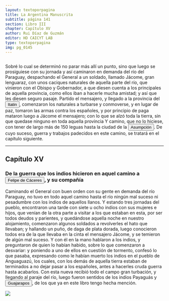 ```yaml
---
layout: textoporpagina
title: La Argentina Manuscrita
subtitle: página 141
section: Libro III
chapter: Capítulo XV
author: Rui Díaz de Guzmán
editor: HD CAICYT LAB
type: textoporpagina
img: pg_0145
---
```

<div class="row">
    <div class="column">
<p>Sobré lo cual se determinó no parar más allí un punto, sino que luego se prosiguiese con su jornada y así caminaron en demanda del río del Paraguay, despachando el General a un soldado, llamado Jácome, gran lenguaraz, con unos caciques naturales de aquella parte del río, que vinieron con el Obispo y Gobernador, a que diesen cuenta a los principales de aquella provincia, como ellos iban a hacerle mucha amistad; y así que les diesen seguro pasaje. Partido el mensajero, y llegado a la provincia del <a href="https://recogito.pelagios.org/document/wzqxhk0h3vpikm/part/1/edit#d1a2ec8c-957f-48c3-9078-9363680db42b" target="_blank"><button class="balloon" data-balloon-pos="up" data-balloon-length="large" data-balloon="Itatín(Itatim en idioma portugués) o Itatí fue una región histórico geográficadel Imperio español coincidente, luego de las sangrientas invasioneslusobrasileñas con la parte sur del actual estado de Mato Grosso del Sur, queformó parte del Imperio español como un territorio perteneciente a la gobernacióndel Río de la Plata y del Paraguay hasta su división en 1617, fecha a partir dela cual quedó incluida en la gobernación del Paraguay, llamada inicialmenteGobernación del Guayrá.Los límites de laregión de Itatín eran: al este la sierra de Amambay, al oeste el río Paraguay,al sur el río Apa y al norte el río Tacuarí.Ya desde el s.XVIII gran parte del Itatín quedó en poder de Brasil (entonces el Brasilportugués) y tras la Guerra de la Triple Alianza toda la región pasó a estar bajo el dominio brasileño.">Itatin</button></a>, comenzaron los naturales a turbarse y conmoverse, y en lugar de paz, tomaron las armas contra los españoles, y por principio de paga mataron luego a Jácome el mensajero; con lo que se alzó toda la tierra, sin que quedase ninguno en toda aquella provincia Y camino, que no lo hiciese, con tener de largo más de 150 leguas hasta la ciudad de la <a href="https://recogito.pelagios.org/document/wzqxhk0h3vpikm/part/1/edit#a3b699bf-c173-402e-a392-a7ee63c2b98a" target="_blank"><button class="balloon" data-balloon-pos="up" data-balloon-length="large" data-balloon="Refiere a Asunción del Paraguay.">Asumpción</button></a>. De cuyo suceso, guerra y trabajos padecidos en este camino, se tratará en el capítulo siguiente.</p><hr><h2>Capítulo XV</h2><h3>De la guerra que los indios hicieron en aquel camino a <button class="balloon" data-balloon-pos="up" data-balloon-length="large" data-balloon="(España, 1515 - Virreinato español, 1595), conquistador, explorador y colonizador español, se desempeñó como gobernador interino del Río de la Plata y del Paraguay, con sede en Asunción, entre 1568 y 1572. Cumplió funciones como contador y tesorero en la armada de Pedro de Mendoza. Fue uno de los líderes de la facción contraria Cabeza de Vaca, estuvo implicado en todas las maniobras que condujeron a su destitución, prisión y destierro.">Felipe de Cáceres</button>, y su compañía</h3><p>Caminando el General con buen orden con su gente en demanda del río Paraguay, no tuvo en todo aquel camino hasta el río ningún mal suceso ni pesadumbre con los indios de aquellos llanos. Y estando tres jornadas del pueblo, encontraron una tarde con siete u ocho indios con sus mujeres e hijos, que venían de la otra parte a visitar a los que estaban en esta, por ser todos deudos y parientes, y quedándose aquella noche en nuestro alojamiento, comenzaron algunos soldados a revolverles el hato que llevaban; y hallando un puño, de daga de plata dorada, luego conocieron todos era de la que llevaba en la cinta el mensajero Jácome, y se temieron de algún mal suceso. Y con él en la mano hablaron a los indios, y preguntaron de quien lo habían habido, sobre lo que comenzaron a desvariar: y poniendo a uno de ellos en cuestión de tormento, confesó lo que pasaba, expresando como le habían muerto los indios en el pueblo de Anguaguazú, los cuales, con los demás de aquella tierra estaban de terminados a no dejar pasar a los españoles, antes a hacerles cruda guerra hasta acabarlos. Con esta nueva recibió todo el campo gran turbación, y llegando al paraje del río, luego fueron sentidos de los indios <persName xml:id="recogito-fd2cbd43-0b29-4fb0-b2ce-ff2e70c0d44f" ana="tribe">Payaguás</persName> y <button class="balloon" data-balloon-pos="up" data-balloon-length="large" data-balloon="Dentro del troncoguaycurú es posible delimitar un grupo norte o guaycurú del norte, la tribu másseptentrional de la familia era la de los guachí o guasarapo de la región delalto Paraguay, a los que Azara calificaba, a fines del siglo XVIII, de &quot;íntimosy antiguos aliados&quot; de los mbayas. Schmidl y Ruy Diaz de Guzmán los ubican, enlos inicios de la conquista, al norte de los payaguas, de quienes eranenemigos, y les dan el nombre de guajarapos; siendo guachié el que les dabanlos mbayas. En época de Azara su centro estaba en el río Guachie o Miranda,afluente del este del Paraguay, y a pesar de no ser más de 60 guerrerosconservaban su belicosidad.Para mediados del siglo XIX estaban casi extinguidos.">Guajarapos</button>, de los que ya en este libro tengo hecha mención. </p></div>

<div class="column">
<a href="{{site.baseurl}}/assets/img/argentina_manuscrita/{{page.img}}.jpg"><img src="{{site.baseurl}}/assets/img/argentina_manuscrita/{{page.img}}.jpg"></a>
</div>
</div>